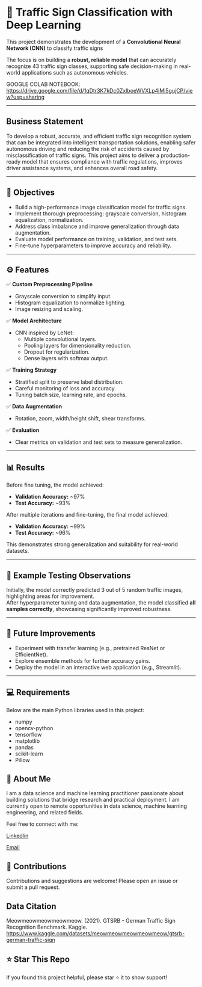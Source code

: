

# 🛑 Traffic Sign Classification with Deep Learning

This project demonstrates the development of a **Convolutional Neural Network (CNN)** to classify traffic signs 

The focus is on building a **robust, reliable model** that can accurately recognize 43 traffic sign classes, supporting safe decision-making in real-world applications such as autonomous vehicles.

GOOGLE COLAB NOTEBOOK: https://drive.google.com/file/d/1qDtr3K7kDc0ZxlboeWVXLp4iMi5gujCP/view?usp=sharing

---
  ## Business Statement

To develop a robust, accurate, and efficient traffic sign recognition system that can be integrated into intelligent transportation solutions, enabling safer autonomous driving 
and reducing the risk of accidents caused by misclassification of traffic signs. This project aims to deliver a production-ready model that ensures compliance with traffic regulations, improves driver assistance systems, and enhances overall road safety.


---
## 🎯 Objectives

- Build a high-performance image classification model for traffic signs.
- Implement thorough preprocessing: grayscale conversion, histogram equalization, normalization.
- Address class imbalance and improve generalization through data augmentation.
- Evaluate model performance on training, validation, and test sets.
- Fine-tune hyperparameters to improve accuracy and reliability.

---

## ⚙️ Features

✅ **Custom Preprocessing Pipeline**
- Grayscale conversion to simplify input.
- Histogram equalization to normalize lighting.
- Image resizing and scaling.

✅ **Model Architecture**
- CNN inspired by LeNet:
  - Multiple convolutional layers.
  - Pooling layers for dimensionality reduction.
  - Dropout for regularization.
  - Dense layers with softmax output.

✅ **Training Strategy**
- Stratified split to preserve label distribution.
- Careful monitoring of loss and accuracy.
- Tuning batch size, learning rate, and epochs.

✅ **Data Augmentation**
- Rotation, zoom, width/height shift, shear transforms.

✅ **Evaluation**
- Clear metrics on validation and test sets to measure generalization.

---

## 📊 Results

Before fine tuning, the model achieved:

- **Validation Accuracy:** ~97%
- **Test Accuracy:** ~93%

After multiple iterations and fine-tuning, the final model achieved:

- **Validation Accuracy:** ~99%
- **Test Accuracy:** ~96%

This demonstrates strong generalization and suitability for real-world datasets.

---

## 🧪 Example Testing Observations

Initially, the model correctly predicted 3 out of 5 random traffic images, highlighting areas for improvement.  
After hyperparameter tuning and data augmentation, the model classified **all samples correctly**, showcasing significantly improved robustness.

---

## 🧠 Future Improvements

- Experiment with transfer learning (e.g., pretrained ResNet or EfficientNet).
- Explore ensemble methods for further accuracy gains.
- Deploy the model in an interactive web application (e.g., Streamlit).

---

## 💻 Requirements

Below are the main Python libraries used in this project:

- numpy
- opencv-python
- tensorflow
- matplotlib
- pandas
- scikit-learn
- Pillow


## 💼 About Me

I am a data science and machine learning practitioner passionate about building solutions that bridge research and practical deployment.
I am currently open to remote opportunities in data science, machine learning engineering, and related fields.

Feel free to connect with me:

[Linkedlin](https://www.linkedin.com/in/patrickedosoma/)

[Email](edosomapatrick41@gmail.com)

## 🤝 Contributions

Contributions and suggestions are welcome! Please open an issue or submit a pull request.

## Data Citation

Meowmeowmeowmeowmeow. (2021). GTSRB - German Traffic Sign Recognition Benchmark. Kaggle. 
https://www.kaggle.com/datasets/meowmeowmeowmeowmeow/gtsrb-german-traffic-sign


## ⭐️ Star This Repo

If you found this project helpful, please star ⭐️ it to show support!
